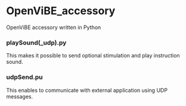 OpenViBE_accessory
==================

OpenViBE accessory written in Python

### playSound(_udp).py
This makes it possible to send optional stimulation and play instruction sound.

### udpSend.pu
This enables to communicate with external application using UDP messages.